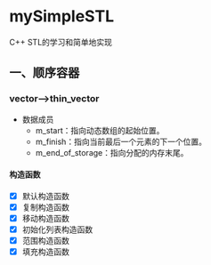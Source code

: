 # mySimpleSTL
C++ STL的学习和简单地实现

## 一、顺序容器

### vector-->thin_vector

* 数据成员
  * m_start：指向动态数组的起始位置。
  * m_finish：指向当前最后一个元素的下一个位置。
  * m_end_of_storage：指向分配的内存末尾。

#### 构造函数
- [x] 默认构造函数
- [x] 复制构造函数
- [x] 移动构造函数
- [x] 初始化列表构造函数
- [x] 范围构造函数
- [x] 填充构造函数